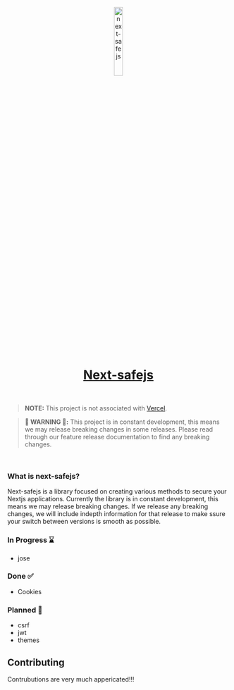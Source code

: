 <p align="center">
  <a href="https://kyubot.com">
            <img width="20%" src="https://em-content.zobj.net/thumbs/120/google/350/locked_1f512.png" alt="next-safejs" />
      <h1 align="center">Next-safejs</h1>
  </a>
</p>
<br />


> **NOTE:** This project is not associated with [Vercel](https://vercel.com).

> **🚧 WARNING 🚧:** This project is in constant development, this means we may release breaking changes in some releases. Please read through our feature release documentation to find any breaking changes.

<br />

### What is next-safejs?

Next-safejs is a library focused on creating various methods to secure your Nextjs applications. Currently the library is in constant development, this means we may release breaking changes. If we release any breaking changes, we will include indepth information for that release to make ssure your switch between versions is smooth as possible.


### In Progress ⌛️
- jose

### Done ✅
- Cookies

### Planned 🚀
- csrf
- jwt
- themes

## Contributing
Contrubutions are very much appericated!!!

